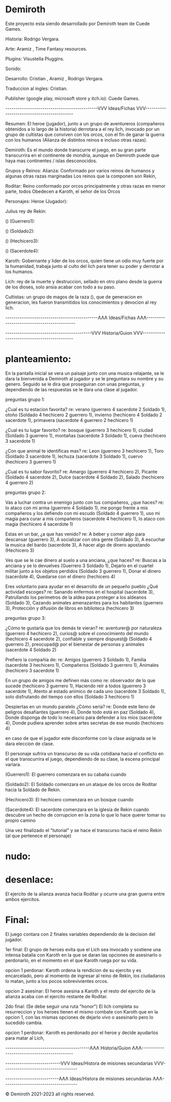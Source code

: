 # Demiroth

Este proyecto esta siendo desarrollado por Demiroth team de Cuede Games.

Historia: Rodrigo Vergara.

Arte: Aramiz , Time Fantasy resources.

Plugins: Visustella Pluggins.

Sonido:

Desarrollo: Cristian  , Aramiz  , Rodrigo Vergara.

Traduccion al ingles: Cristian.

Publisher (google play, microsoft store y itch.io): Cuede Games.

---------------------------------------------VVV Ideas/Fichas VVV-------------------------------------------

Resumen: El heroe (jugador), junto a un grupo de aventureros (compañeros obtenidos a lo largo de la historia) derrotara a el rey lich, invocado por un grupo de cultistas que conviven con los orcos, con el fin de ganar la guerra con los humanos (Alianza de distintos reinos e incluso otras razas).

Demiroth: Es el mundo donde transcurre el juego, en su gran parte transcurrira en el continente de mondria, aunque en Demiroth puede que haya mas continentes / islas desconocidos.

Grupos y Reinos:
Alianza: Conformado por varios reinos de humanos y algunas otras razas marginadas Los reinos que la componen son Rekin, 

Roditar: Reino conformado por orcos principalmente y otras razas en menor parte, todos Obedecen a Karoth, el señor de los Orcos

Personajes:
Heroe (Jugador):

Julius rey de Rekin:

() (Guerrero1):

() (Soldado2):

() (Hechicero3):

() (Sacerdote4):

Karoth: Gobernante y lider de los orcos, quien tiene un odio muy fuerte por la humanidad, trabaja junto al culto del lich para tener su poder y derrotar a los humanos.

Lich: rey de la muerte y destruccion, sellado en otro plano desde la guerra de los dioses, solo ansia acabar con todo a su paso.

Cultistas: un grupo de magos de la raza (), que de generacion en generacion, les fueron transmitidos los conocimientos y devocion al rey lich.

---------------------------------------------ɅɅɅ Ideas/Fichas ɅɅɅ-------------------------------------------

------------------------------------------VVV Historia/Guion VVV--------------------------------------------

# planteamiento: 

En la pantalla inicial se vera un paisaje junto con una musica relajante, se le dara la bienvenida a Demiroth al jugador y se le preguntara su nombre y su genero. Seguido se le dira que proseguiran con unas preguntas, y dependiendo de las respuestas se le dara una clase al jugador.

preguntas grupo 1:

¿Cual es tu estacion favorita? re: verano (guerrero 4 sacerdote 2 Soldado 1), otoño (Soldado 4 hechicero 2 guerrero 1), invierno (hechicero 4 Soldado 2 sacerdote 1), primavera (sacerdote 4 guerrero 2 hechicero 1)

¿Cual es tu lugar favorito? re: bosque (guerrero 3 hechicero 1), ciudad (Soldado 3 guerrero 1), montañas (sacerdote 3 Soldado 1), cueva (hechicero 3 sacerdote 1)

¿Con que animal te identificas mas? re: Leon (guerrero 3 hechicero 1), Toro (Soldado 3 sacerdote 1), lechuza (sacerdote 3 Soldado 1), cuervo (hechicero 3 guerrero 1)

¿Cual es tu sabor favorito? re: Amargo (guerrero 4 hechicero 2), Picante (Soldado 4 sacerdote 2), Dulce (sacerdote 4 Soldado 2), Salado (hechicero 4 guerrero 2)

preguntas grupo 2:

Vas a luchar contra un enemigo junto con tus compañeros, ¿que haces? re: lo ataco con mi arma (guerrero 4 Soldado 1), me pongo frente a mis compañeros y los defiendo con mi escudo (Soldado 4 guerrero 1), uso mi magia para curar a mis compañeros (sacerdote 4 hechicero 1), lo ataco con magia (hechicero 4 sacerdote 1)

Estas en un bar, ¿a que has venido? re: A beber y comer algo para descansar (guerrero 3), A socializar con otra gente (Soldado 3), A escuchar la musica del bardo (sacerdote 3), A hacer algo de dinero apostando (Hechicero 3)

Ves que se le cae dinero al suelo a una anciana, ¿que haces? re: Buscas a la anciana y se lo devuelves (Guerrero 3 Soldado 1), Dejarlo en el cuartel militar junto a los objetos perdidos (Soldado 3 guerrero 1), Donar el dinero (sacerdote 4), Quedarse con el dinero (hechicero 4)

Eres voluntario para ayudar en el desarrollo de un pequeño pueblo ¿Qué actividad escoges? re: Sanando enfermos en el hospital (sacerdote 3), Patrullando los perímetros de la aldea para proteger a los aldeanos (Soldado 3), Cazando animales amenazantes para los habitantes (guerrero 3), Protección y difusión de libros en biblioteca (hechicero 3)

preguntas grupo 3:

¿Cómo te gustaría que los demás te vieran? re: aventurer@ por naturaleza (guerrero 4 hechicero 2), curios@ sobre el conocimiento del mundo (hechicero 4 sacerdote 2), confiable y siempre dispuest@ (Soldado 4 guerrero 2), preocupad@ por el bienestar de personas y animales (sacerdote 4 Soldado 2)

Prefiero la compañia de: re: Amigos (guerrero 3 Soldado 1), Familia (sacerdote 3 hechicero 1), Compañeros (Soldado 3 guerrero 1), Animales (hechicero 3 sacerdote 1)

En un grupo de amigos me definen más como re: observador de lo que sucede (hechicero 3 guerrero 1), Haciendo reír a todos (guerrero 3 sacerdote 1), Atento al estado anímico de cada uno (sacerdote 3 Soldado 1), solo disfrutando del tiempo con ellos (Soldado 3 hechicero 1)

Despiertas en un mundo paralelo ¿Cómo sería? re: Donde este lleno de peligros desafiantes (guerrero 4), Donde todo está en paz (Soldado 4), Donde disponga de todo lo necesario para defender a los míos (sacerdote 4), Donde pudiera aprender sobre artes secretas de ese mundo (hechicero 4)

en caso de que el jugador este disconforme con la clase asignada se le dara eleccion de clase.

El personaje sufrira un transcurso de su vida cotidiana hacia el conflicto en el que transcurrira el juego, dependiendo de su clase, la escena principal variara.

(Guerrero1): El guerrero comenzara en su cabaña cuando

(Soldado2): El Soldado comenzara en un ataque de los orcos de Roditar hacia la Soldado de Rekin.

(Hechicero3): El hechicero comenzara en un bosque cuando

(Sacerdote4): El sacerdote comenzara en la iglesia de Rekin cuando descubre un hecho de corrupcion en la zona lo que lo hace querer tomar su propio camino

Una vez finalizado el "tutorial" y se hace el transcurso hacia el reino Rekin (al que pertenece el personaje) 

# nudo:

# desenlace:

El ejercito de la alianza avanza hacia Roditar y ocurre una gran guerra entre ambos ejercitos.

# Final: 

El juego contara con 2 finales variables dependiendo de la decision del jugador.

1er final: El grupo de heroes evita que el Lich sea invocado y sostiene una intensa batalla con Karoth en la que se daran las opciones de asesinarlo o perdonarlo, en el momento en el que Karoth ruega por su vida.

opcion 1 perdonar: Karoth ordena la rendicion de su ejercito y es encarcelado, pero al momento de ingresar al reino de Rekin, los ciudadanos lo matan, junto a los pocos sobrevivientes orcos.

opcion 2 asesinar: El heroe asesina a Karoth y el resto del ejercito de la alianza acaba con el ejercito restante de Roditar.

2do final: (Se debe seguir una ruta "honor") El lich completa su resurreccion y los heroes tienen el mismo combate con Karoth que en la opcion 1, con las mismas opciones de dejarlo vivo o asesinarlo pero lo sucedido cambia.

opcion 1 perdonar: Karoth es perdonado por el heroe y decide ayudarlos para matar al Lich, 

-----------------------------------------ɅɅɅ Historia/Guion ɅɅɅ--------------------------------------------

---------------------------VVV Ideas/Histora de misiones secundarias VVV------------------------------------

--------------------------ɅɅɅ Ideas/Histora de misiones secundarias ɅɅɅ------------------------------------

© Demiroth 2021-2023 all rights reserved.
